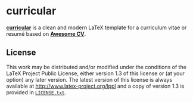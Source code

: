 # curricular
[**curricular**](https://github.com/jlcorra/curricular) is a clean and modern LaTeX template for a curriculum vitae or resumé based on [**Awesome CV**](https://github.com/posquit0/Awesome-CV).


## License
This work may be distributed and/or modified under the conditions of the LaTeX Project Public License, either version 1.3 of this license or (at your option) any later version. The latest version of this license is always available at http://www.latex-project.org/lppl and a copy of version 1.3 is provided in [`LICENSE.txt`](LICENSE.txt).

